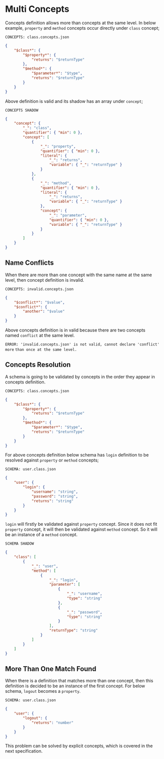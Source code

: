 # Multi Concepts

Concepts definition allows more than concepts at the same level. In below
example, `property` and `method` concepts occur directly under `class` concept;

`CONCEPTS: class.concepts.json`

```json
{
    "$class*": {
        "$property*": {
            "returns": "$returnType"
        },
        "$method*": {
            "$parameter*": "$type",
            "returns": "$returnType"   
        }
    }
}
```

Above definition is valid and its shadow has an array under `concept`;

`CONCEPTS SHADOW`

```json
{
    "concept": {
        "_": "class",
        "quantifier": { "min": 0 },
        "concept": [
            {
                "_": "property",
                "quantifier": { "min": 0 },
                "literal": {
                    "_": "returns",
                    "variable": { "_": "returnType" }
                }
            },
            {
                "_": "method",
                "quantifier": { "min": 0 },
                "literal": {
                    "_": "returns",
                    "variable": { "_": "returnType" }
                },
                "concept": {
                    "_": "parameter",
                    "quantifier": { "min": 0 },
                    "variable": { "_": "returnType" }
                }
            }
        ]
    }
}
```

## Name Conflicts

When there are more than one concept with the same name at the same level, then
concept definition is invalid.

`CONCEPTS: invalid.concepts.json`

```json
{
    "$conflict*": "$value",
    "$conflict*": {
        "another": "$value"
    }
}
```

Above concepts definition is in valid because there are two concepts named
`conflict` at the same level.

`ERROR: 'invalid.concepts.json' is not valid, cannot declare 'conflict' more`
 `than once at the same level.`

## Concepts Resolution

A schema is going to be validated by concepts in the order they appear in
concepts definition.

`CONCEPTS: class.concepts.json`

```json
{
    "$class*": {
        "$property*": {
            "returns": "$returnType"
        },
        "$method*": {
            "$parameter*": "$type",
            "returns": "$returnType"   
        }
    }
}
```

For above concepts definition below schema has `login` definition to be resolved
against `property` or `method` concepts;

`SCHEMA: user.class.json`

```json
{
    "user": {
        "login": {
            "username": "string",
            "password": "string",
            "returns": "string"
        }
    }
}
```

`login` will firstly be validated against `property` concept. Since it does not
fit `property` concept, it will then be validated against `method` concept. So
it will be an instance of a `method` concept.

`SCHEMA SHADOW`

```json
{
    "class": [
        {
            "_": "user",
            "method": [
                {
                    "_": "login",
                    "parameter": [
                        {
                            "_": "username",
                            "type": "string"
                        },
                        {
                            "_": "password",
                            "type": "string"
                        }
                    ],
                    "returnType": "string"
                }
            ]
        }
    ]
}
```

## More Than One Match Found

When there is a definition that matches more than one concept, then this
definition is decided to be an instance of the first concept. For below schema,
`logout` becomes a `property`.

`SCHEMA: user.class.json`

```json
{
    "user": {
        "logout": {
            "returns": "number"
        }
    }
}
```

This problem can be solved by explicit concepts, which is covered in the next
specification.
